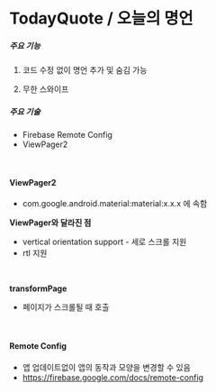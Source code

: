 

#  TodayQuote / 오늘의 명언
##### 주요 기능

1) 코드 수정 없이 명언 추가 및 숨김 가능

2. 무한 스와이프

##### 주요 기술

- Firebase Remote Config
- ViewPager2

<br>

#### ViewPager2

- com.google.android.material:material:x.x.x 에 속함

**ViewPager와 달라진 점**

- vertical orientation support - 세로 스크롤 지원
- rtl 지원

<br>

**transformPage**

- 페이지가 스크롤될 때 호출

<br>

#### Remote Config

- 앱 업데이트없이 앱의 동작과 모양을 변경할 수 있음
- https://firebase.google.com/docs/remote-config







